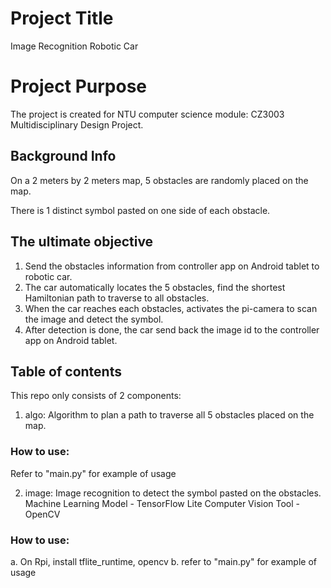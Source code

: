 # Project Title
Image Recognition Robotic Car

# Project Purpose
The project is created for NTU computer science module: CZ3003 Multidisciplinary Design Project.


## Background Info

On a 2 meters by 2 meters map, 5 obstacles are randomly placed on the map.

There is 1 distinct symbol pasted on one side of each obstacle.


## The ultimate objective

1) Send the obstacles information from controller app on Android tablet to robotic car.
2) The car automatically locates the 5 obstacles, find the shortest Hamiltonian path to traverse to all obstacles.
3) When the car reaches each obstacles, activates the pi-camera to scan the image and detect the symbol.
4) After detection is done, the car send back the image id to the controller app on Android tablet.


## Table of contents

This repo only consists of 2 components:

1) algo:
Algorithm to plan a path to traverse all 5 obstacles placed on the map.

### How to use:
Refer to "main.py" for example of usage


2) image:
Image recognition to detect the symbol pasted on the obstacles.
Machine Learning Model - TensorFlow Lite
Computer Vision Tool - OpenCV

### How to use:
a. On Rpi, install tflite_runtime, opencv
b. refer to "main.py" for example of usage
